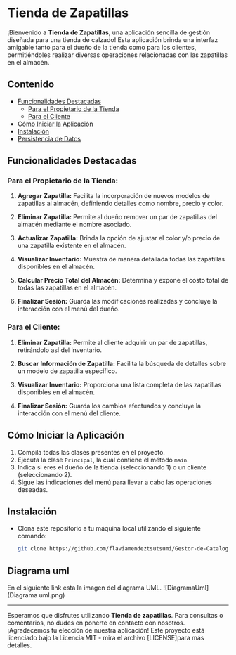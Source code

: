 
# Tienda de Zapatillas

¡Bienvenido a **Tienda de Zapatillas**, una aplicación sencilla de gestión diseñada para una tienda de calzado! Esta aplicación brinda una interfaz amigable tanto para el dueño de la tienda como para los clientes, permitiéndoles realizar diversas operaciones relacionadas con las zapatillas en el almacén.

## Contenido

- [Funcionalidades Destacadas](#funcionalidades-destacadas)
  - [Para el Propietario de la Tienda](#para-el-propietario-de-la-tienda)
  - [Para el Cliente](#para-el-cliente)
- [Cómo Iniciar la Aplicación](#cómo-iniciar-la-aplicación)
- [Instalación](#instalación)
- [Persistencia de Datos](#persistencia-de-datos)

## Funcionalidades Destacadas

### Para el Propietario de la Tienda:

1. **Agregar Zapatilla:** Facilita la incorporación de nuevos modelos de zapatillas al almacén, definiendo detalles como nombre, precio y color.

2. **Eliminar Zapatilla:** Permite al dueño remover un par de zapatillas del almacén mediante el nombre asociado.

3. **Actualizar Zapatilla:** Brinda la opción de ajustar el color y/o precio de una zapatilla existente en el almacén.

4. **Visualizar Inventario:** Muestra de manera detallada todas las zapatillas disponibles en el almacén.

5. **Calcular Precio Total del Almacén:** Determina y expone el costo total de todas las zapatillas en el almacén.

6. **Finalizar Sesión:** Guarda las modificaciones realizadas y concluye la interacción con el menú del dueño.

### Para el Cliente:

1. **Eliminar Zapatilla:** Permite al cliente adquirir un par de zapatillas, retirándolo así del inventario.

2. **Buscar Información de Zapatilla:** Facilita la búsqueda de detalles sobre un modelo de zapatilla específico.

3. **Visualizar Inventario:** Proporciona una lista completa de las zapatillas disponibles en el almacén.

4. **Finalizar Sesión:** Guarda los cambios efectuados y concluye la interacción con el menú del cliente.

## Cómo Iniciar la Aplicación

1. Compila todas las clases presentes en el proyecto.
2. Ejecuta la clase `Principal`, la cual contiene el método `main`.
3. Indica si eres el dueño de la tienda (seleccionando 1) o un cliente (seleccionando 2).
4. Sigue las indicaciones del menú para llevar a cabo las operaciones deseadas.

## Instalación

- Clona este repositorio a tu máquina local utilizando el siguiente comando:
  ```bash
  git clone https://github.com/flaviamendeztsutsumi/Gestor-de-Catalogo.git
## Diagrama uml
En el siguiente link esta la imagen del diagrama UML.
![DiagramaUml](Diagrama uml.png)

---

Esperamos que disfrutes utilizando **Tienda de zapatillas**. Para consultas o comentarios, no dudes en ponerte en contacto con nosotros. ¡Agradecemos tu elección de nuestra aplicación!
Este proyecto está licenciado bajo la Licencia MIT - mira el archivo [LICENSE]para más detalles.